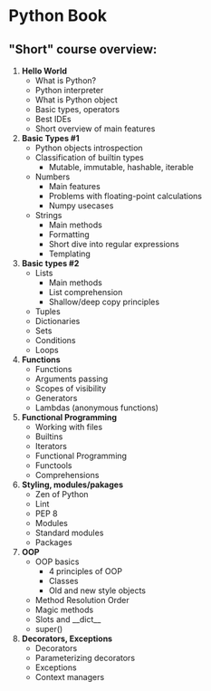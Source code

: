 # Python Book

## "Short" course overview:

1. **Hello World**
   * What is Python?
   * Python interpreter
   * What is Python object
   * Basic types, operators
   * Best IDEs
   * Short overview of main features
2. **Basic Types \#1**
   * Python objects introspection
   * Classification of builtin types
     * Mutable, immutable, hashable, iterable
   * Numbers
     * Main features
     * Problems with floating-point calculations
     * Numpy usecases
   * Strings
     * Main methods
     * Formatting
     * Short dive into regular expressions
     * Templating
3. **Basic types \#2**
   * Lists
     * Main methods
     * List comprehension
     * Shallow/deep copy principles
   * Tuples
   * Dictionaries
   * Sets
   * Conditions
   * Loops
4. **Functions**
   * Functions
   * Arguments passing
   * Scopes of visibility
   * Generators
   * Lambdas \(anonymous functions\)
5. **Functional Programming**
   * Working with files
   * Builtins
   * Iterators
   * Functional Programming
   * Functools
   * Comprehensions
6. **Styling, modules/pakages**
   * Zen of Python
   * Lint
   * PEP 8
   * Modules
   * Standard modules
   * Packages
7. **OOP**
   * OOP basics
     * 4 principles of OOP
     * Classes
     * Old and new style objects
   * Method Resolution Order
   * Magic methods
   * Slots and \_\_dict\_\_
   * super\(\)
8. **Decorators, Exceptions**
   * Decorators
   * Parameterizing decorators
   * Exceptions
   * Context managers

# 



